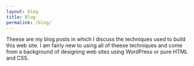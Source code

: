 ```yaml
---
layout: blog
title: Blog
permalink: /blog/
---
```

Theese are my blog posts in which I discuss the techniques used to build this web site. I am fairly new to using all of theese techniques and come from a background of designing web sites using WordPress or pure HTML and CSS.